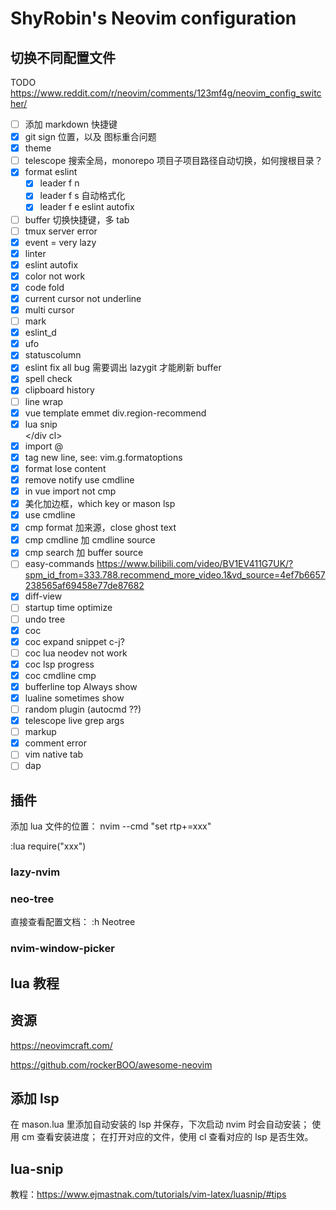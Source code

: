 # ShyRobin's Neovim configuration

## 切换不同配置文件

TODO
<https://www.reddit.com/r/neovim/comments/123mf4g/neovim_config_switcher/>

- [ ] 添加 markdown 快捷键
- [x] git sign 位置，以及 图标重合问题
- [x] theme
- [ ] telescope 搜索全局，monorepo 项目子项目路径自动切换，如何搜根目录？
- [x] format eslint
  - [x] leader f n
  - [x] leader f s 自动格式化
  - [x] leader f e eslint autofix
- [ ] buffer 切换快捷键，多 tab
- [ ] tmux server error
- [x] event = very lazy
- [x] linter
- [x] eslint autofix
- [x] color not work
- [x] code fold
- [x] current cursor not underline
- [x] multi cursor
- [ ] mark
- [x] eslint_d
- [x] ufo
- [x] statuscolumn
- [x] eslint fix all bug 需要调出 lazygit 才能刷新 buffer
- [x] spell check
- [x] clipboard history
- [ ] line wrap
- [x] vue template emmet div.region-recommend
- [x] lua snip <div cl></div cl>
- [x] import @
- [x] tag new line, see: vim.g.formatoptions
- [x] format lose content
- [x] remove notify use cmdline
- [x] in vue import not cmp
- [x] 美化加边框，which key or mason lsp
- [x] use cmdline
- [x] cmp format 加来源，close ghost text
- [x] cmp cmdline 加 cmdline source
- [x] cmp search 加 buffer source
- [ ] easy-commands https://www.bilibili.com/video/BV1EV411G7UK/?spm_id_from=333.788.recommend_more_video.1&vd_source=4ef7b6657238565af69458e77de87682
- [x] diff-view
- [ ] startup time optimize
- [ ] undo tree
- [x] coc
- [x] coc expand snippet c-j?
- [ ] coc lua neodev not work
- [x] coc lsp progress
- [x] coc cmdline cmp
- [x] bufferline top Always show
- [x] lualine sometimes show
- [ ] random plugin (autocmd ??)
- [x] telescope live grep args
- [ ] markup
- [x] comment error
- [ ] vim native tab
- [ ] dap

## 插件

添加 lua 文件的位置：
nvim --cmd "set rtp+=xxx"

:lua require("xxx")

### lazy-nvim

### neo-tree

直接查看配置文档：
:h Neotree

### nvim-window-picker

## lua 教程

## 资源

<https://neovimcraft.com/>

<https://github.com/rockerBOO/awesome-neovim>

## 添加 lsp

在 mason.lua 里添加自动安装的 lsp 并保存，下次启动 nvim 时会自动安装；
使用 <leader>cm 查看安装进度；
在打开对应的文件，使用 <leader>cl 查看对应的 lsp 是否生效。

## lua-snip

教程：<https://www.ejmastnak.com/tutorials/vim-latex/luasnip/#tips>
